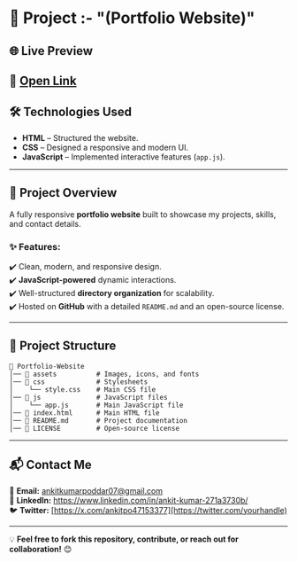 # 🚀 Project :- "(Portfolio Website)" 
## 🌐 Live Preview  
🔗 **[Open Link](https://ankit-portfolio07.netlify.app/)**
---
## 🛠 Technologies Used  
- **HTML** – Structured the website.
- **CSS** – Designed a responsive and modern UI.
- **JavaScript** – Implemented interactive features (`app.js`).

---

## 📌 Project Overview  
A fully responsive **portfolio website** built to showcase my projects, skills, and contact details.

### ✨ Features:  
✔️ Clean, modern, and responsive design.  
✔️ **JavaScript-powered** dynamic interactions.  
✔️ Well-structured **directory organization** for scalability.  
✔️ Hosted on **GitHub** with a detailed `README.md` and an open-source license.

---

## 📂 Project Structure  
```
📁 Portfolio-Website
│── 📁 assets          # Images, icons, and fonts
│── 📁 css             # Stylesheets
│    └── style.css    # Main CSS file
│── 📁 js              # JavaScript files
│    └── app.js       # Main JavaScript file
│── 📄 index.html      # Main HTML file
│── 📄 README.md       # Project documentation
│── 📄 LICENSE         # Open-source license
```

---

## 📬 Contact Me  
📧 **Email:** ankitkumarpoddar07@gmail.com  
💼 **LinkedIn:** [https://www.linkedin.com/in/ankit-kumar-271a3730b/ ](https://www.linkedin.com/in/yourprofile)  
🐦 **Twitter:** [https://x.com/ankitpo47153377](https://twitter.com/yourhandle)  

---

💡 **Feel free to fork this repository, contribute, or reach out for collaboration!** 😊





  

